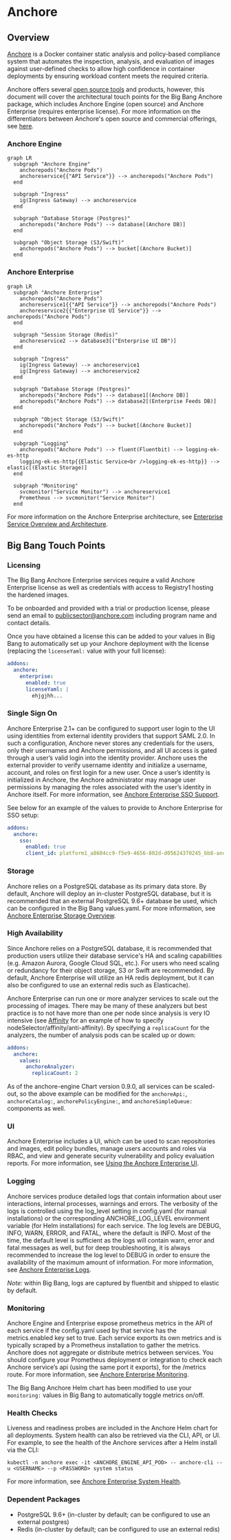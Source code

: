 # Anchore

## Overview

[Anchore](https://anchore.com/) is a Docker container static analysis and policy-based compliance system that automates the inspection, analysis, and evaluation of images against user-defined checks to allow high confidence in container deployments by ensuring workload content meets the required criteria.

Anchore offers several [open source tools](https://anchore.com/opensource/) and products, however, this document will cover the architectural touch points for the Big Bang Anchore package, which includes Anchore Engine (open source) and Anchore Enterprise (requires enterprise license). For more information on the differentiators between Anchore's open source and commercial offerings, see [here](https://anchore.com/pricing/).

### Anchore Engine

```mermaid
graph LR
  subgraph "Anchore Engine"
    anchorepods("Anchore Pods")
    anchoreservice{{"API Service"}} --> anchorepods("Anchore Pods")
  end      

  subgraph "Ingress"
    ig(Ingress Gateway) --> anchoreservice
  end

  subgraph "Database Storage (Postgres)"
    anchorepods("Anchore Pods") --> database[(Anchore DB)]
  end

  subgraph "Object Storage (S3/Swift)"
    anchorepods("Anchore Pods") --> bucket[(Anchore Bucket)]
  end
```

### Anchore Enterprise

```mermaid
graph LR
  subgraph "Anchore Enterprise"
    anchorepods("Anchore Pods")
    anchoreservice1{{"API Service"}} --> anchorepods("Anchore Pods")
    anchoreservice2{{"Enterprise UI Service"}} --> anchorepods("Anchore Pods")
  end      

  subgraph "Session Storage (Redis)"
    anchoreservice2 --> database3[("Enterprise UI DB")]
  end

  subgraph "Ingress"
    ig(Ingress Gateway) --> anchoreservice1
    ig(Ingress Gateway) --> anchoreservice2
  end

  subgraph "Database Storage (Postgres)"
    anchorepods("Anchore Pods") --> database1[(Anchore DB)]
    anchorepods("Anchore Pods") --> database2[(Enterprise Feeds DB)]
  end

  subgraph "Object Storage (S3/Swift)"
    anchorepods("Anchore Pods") --> bucket[(Anchore Bucket)]
  end

  subgraph "Logging"
    anchorepods("Anchore Pods") --> fluent(Fluentbit) --> logging-ek-es-http
    logging-ek-es-http{{Elastic Service<br />logging-ek-es-http}} --> elastic[(Elastic Storage)]
  end

  subgraph "Monitoring"
    svcmonitor("Service Monitor") --> anchoreservice1
    Prometheus --> svcmonitor("Service Monitor")
  end
```

For more information on the Anchore Enterprise architecture, see [Enterprise Service Overview and Architecture](https://docs.anchore.com/current/docs/overview/architecture/).

## Big Bang Touch Points

### Licensing

The Big Bang Anchore Enterprise services require a valid Anchore Enterprise license as well as credentials with access to Registry1 hosting the hardened images.

To be onboarded and provided with a trial or production license, please send an email to publicsector@anchore.com including program name and contact details.

Once you have obtained a license this can be added to your values in Big Bang to automatically set up your Anchore deployment with the license (replacing the `licenseYaml:` value with your full license):

```yaml
addons:
  anchore:
    enterprise:
      enabled: true
      licenseYaml: |
        ehjgjhh...
```

### Single Sign On

Anchore Enterprise 2.1+ can be configured to support user login to the UI using identities from external identity providers that support SAML 2.0. In such a configuration, Anchore never stores any credentials for the users, only their usernames and Anchore permissions, and all UI access is gated through a user’s valid login into the identity provider. Anchore uses the external provider to verify username identity and initialize a username, account, and roles on first login for a new user. Once a user’s identity is initialized in Anchore, the Anchore administrator may manage user permissions by managing the roles associated with the user’s identity in Anchore itself. For more information, see [Anchore Enterprise SSO Support](https://docs.anchore.com/current/docs/configuration/sso/).

See below for an example of the values to provide to Anchore Enterprise for SSO setup:

```yaml
addons:
  anchore:
    sso:
      enabled: true
      client_id: platform1_a8604cc9-f5e9-4656-802d-d05624370245_bb8-anchore
```

### Storage

Anchore relies on a PostgreSQL database as its primary data store. By default, Anchore will deploy an in-cluster PostgreSQL database, but it is recommended that an external PostgreSQL 9.6+ database be used, which can be configured in the Big Bang values.yaml. For more information, see [Anchore Enterprise Storage Overview](https://docs.anchore.com/current/docs/configuration/storage/).

### High Availability

Since Anchore relies on a PostgreSQL database, it is recommended that production users utilize their database service's HA and scaling capabilities (e.g. Amazon Aurora, Google Cloud SQL, etc.). For users who need scaling or redundancy for their object storage, S3 or Swift are recommended. By default, Anchore Enterprise will utilize an HA redis deployment, but it can also be configured to use an external redis such as Elasticache).

Anchore Enterprise can run one or more analyzer services to scale out the processing of images. There may be many of these analyzers but best practice is to not have more than one per node since analysis is very IO intensive (see [Affinity](https://repo1.dso.mil/platform-one/big-bang/apps/security-tools/anchore-enterprise/-/blob/main/docs/Affinity.md) for an example of how to specify nodeSelector/affinity/anti-affinity). By specifying a `replicaCount` for the analyzers, the number of analysis pods can be scaled up or down:

```yaml
addons:
  anchore:
    values:
      anchoreAnalyzer:
        replicaCount: 2
```

As of the anchore-engine Chart version 0.9.0, all services can be scaled-out, so the above example can be modified for the `anchoreApi:`, `anchoreCatalog:`, `anchorePolicyEngine:`, and `anchoreSimpleQueue:` components as well.

### UI

Anchore Enterprise includes a UI, which can be used to scan repositories and images, edit policy bundles, manage users accounts and roles via RBAC, and view and generate security vulnerability and policy evaluation reports. For more information, see [Using the Anchore Enterprise UI](https://docs.anchore.com/current/docs/using/ui_usage/).

### Logging

Anchore services produce detailed logs that contain information about user interactions, internal processes, warnings and errors. The verbosity of the logs is controlled using the log_level setting in config.yaml (for manual installations) or the corresponding ANCHORE_LOG_LEVEL environment variable (for Helm installations) for each service. The log levels are DEBUG, INFO, WARN, ERROR, and FATAL, where the default is INFO. Most of the time, the default level is sufficient as the logs will contain warn, error and fatal messages as well, but for deep troubleshooting, it is always recommended to increase the log level to DEBUG in order to ensure the availability of the maximum amount of information. For more information, see [Anchore Enterprise Logs](https://docs.anchore.com/current/docs/troubleshooting/#logs).

_Note:_ within Big Bang, logs are captured by fluentbit and shipped to elastic by default.

### Monitoring

Anchore Engine and Enterprise expose prometheus metrics in the API of each service if the config.yaml used by that service has the metrics.enabled key set to true. Each service exports its own metrics and is typically scraped by a Prometheus installation to gather the metrics. Anchore does not aggregate or distribute metrics between services. You should configure your Prometheus deployment or integration to check each Anchore service’s api (using the same port it exports), for the /metrics route. For more information, see [Anchore Enterprise Monitoring](https://docs.anchore.com/current/docs/configuration/monitoring/#monitoring-in-kubernetes-andor-helm-chart).

The Big Bang Anchore Helm chart has been modified to use your `monitoring:` values in Big Bang to automatically toggle metrics on/off.

### Health Checks

Liveness and readiness probes are included in the Anchore Helm chart for all deployments. System health can also be retrieved via the CLI, API, or UI. For example, to see the health of the Anchore services after a Helm install via the CLI:

```shell
kubectl -n anchore exec -it <ANCHORE_ENGINE_API_POD> -- anchore-cli --u <USERNAME> --p <PASSWORD> system status
```

For more information, see [Anchore Enterprise System Health](https://docs.anchore.com/current/docs/using/ui_usage/system_health/).

### Dependent Packages

- PostgreSQL 9.6+ (in-cluster by default; can be configured to use an external postgres)
- Redis (in-cluster by default; can be configured to use an external redis)
